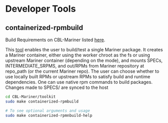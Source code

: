 
# Developer Tools

## containerized-rpmbuild

Build Requirements on CBL-Mariner listed [here](./prerequisites-mariner.md).

This [tool](./../../scripts/containerized-build/) enables the user to build/test a single Mariner package. It creates a Mariner container, either using the worker chroot as the fs or using upstream Mariner container (depending on the mode), and mounts SPECs, INTERMEDIATE_SRPMS, and out/RPMs from Mariner repository at repo_path (or the current Mariner repo). The user can choose whether to use locally built RPMs or upstream RPMs to satisfy build and runtime dependencies. One can use native rpm commands to build packages. Changes made to SPECS/ are synced to the host

```bash
cd CBL-Mariner/toolkit
sudo make containerized-rpmbuild

# To see optional arguments and usage
sudo make containerized-rpmnbuild-help
```
